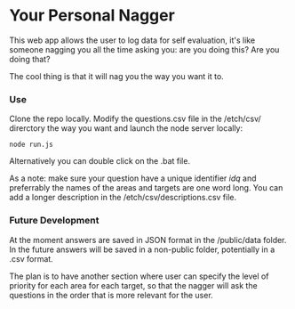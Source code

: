 # Your Personal Nagger

This web app allows the user to log data for self evaluation, it's like someone nagging you all the time asking you: are you doing this? Are you doing that?

The cool thing is that it will nag you the way you want it to.

### Use
Clone the repo locally. Modify the questions.csv file in the /etch/csv/ direrctory the way you want and launch the node server locally:

```
node run.js
```

Alternatively you can double click on the .bat file.

As a note: make sure your question have a unique identifier *idq* and preferrably the names of the areas and targets are one word long. You can add a longer description in the /etch/csv/descriptions.csv file.

### Future Development
At the moment answers are saved in JSON format in the /public/data folder. In the future answers will be saved in a non-public folder, potentially in a .csv format.

The plan is to have another section where user can specify the level of priority for each area for each target, so that the nagger will ask the questions in the order that is more relevant for the user.